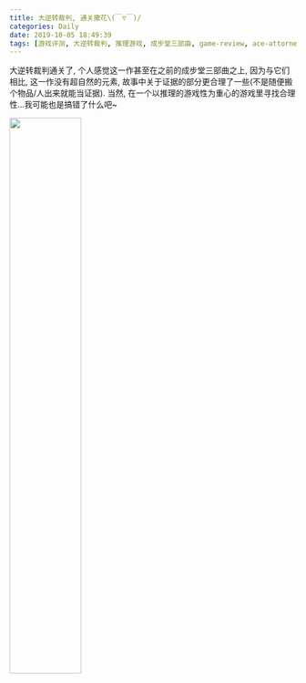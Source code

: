```yaml
---
title: 大逆转裁判, 通关撒花\(￣▽￣)/
categories: Daily
date: 2019-10-05 18:49:39
tags: [游戏评测, 大逆转裁判, 推理游戏, 成步堂三部曲, game-review, ace-attorney, the-great-ace-attorney]
---
```


大逆转裁判通关了, 个人感觉这一作甚至在之前的成步堂三部曲之上, 因为与它们相比, 这一作没有超自然的元素, 故事中关于证据的部分更合理了一些(不是随便搬个物品/人出来就能当证据). 当然, 在一个以推理的游戏性为重心的游戏里寻找合理性...我可能也是搞错了什么吧~

<img src="https://gss1.bdstatic.com/-vo3dSag_xI4khGkpoWK1HF6hhy/baike/c0%3Dbaike220%2C5%2C5%2C220%2C73/sign=60bda97249166d222c7a1dc6274a6292/c8ea15ce36d3d5398346217a3087e950352ab00b.jpg" width="50%" height="50%">

<!-- 摘要部分 -->
<!-- more -->
